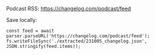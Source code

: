 Podcast RSS: https://changelog.com/podcast/feed

Save locally:
```shell
const feed = await parser.parseURL('https://changelog.com/podcast/feed');
fs.writeFileSync('./extracted/231005_changelog.json', JSON.stringify(feed.items));
```